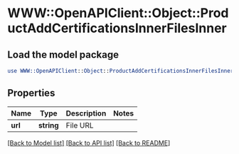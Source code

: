 # WWW::OpenAPIClient::Object::ProductAddCertificationsInnerFilesInner

## Load the model package
```perl
use WWW::OpenAPIClient::Object::ProductAddCertificationsInnerFilesInner;
```

## Properties
Name | Type | Description | Notes
------------ | ------------- | ------------- | -------------
**url** | **string** | File URL | 

[[Back to Model list]](../README.md#documentation-for-models) [[Back to API list]](../README.md#documentation-for-api-endpoints) [[Back to README]](../README.md)


